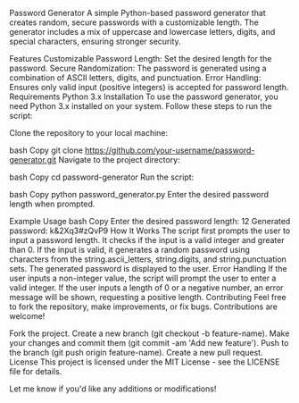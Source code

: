 Password Generator
A simple Python-based password generator that creates random, secure passwords with a customizable length. The generator includes a mix of uppercase and lowercase letters, digits, and special characters, ensuring stronger security.

Features
Customizable Password Length: Set the desired length for the password.
Secure Randomization: The password is generated using a combination of ASCII letters, digits, and punctuation.
Error Handling: Ensures only valid input (positive integers) is accepted for password length.
Requirements
Python 3.x
Installation
To use the password generator, you need Python 3.x installed on your system. Follow these steps to run the script:

Clone the repository to your local machine:

bash
Copy
git clone https://github.com/your-username/password-generator.git
Navigate to the project directory:

bash
Copy
cd password-generator
Run the script:

bash
Copy
python password_generator.py
Enter the desired password length when prompted.

Example Usage
bash
Copy
Enter the desired password length: 12
Generated password: k&2Xq3#zQvP9
How It Works
The script first prompts the user to input a password length.
It checks if the input is a valid integer and greater than 0.
If the input is valid, it generates a random password using characters from the string.ascii_letters, string.digits, and string.punctuation sets.
The generated password is displayed to the user.
Error Handling
If the user inputs a non-integer value, the script will prompt the user to enter a valid integer.
If the user inputs a length of 0 or a negative number, an error message will be shown, requesting a positive length.
Contributing
Feel free to fork the repository, make improvements, or fix bugs. Contributions are welcome!

Fork the project.
Create a new branch (git checkout -b feature-name).
Make your changes and commit them (git commit -am 'Add new feature').
Push to the branch (git push origin feature-name).
Create a new pull request.
License
This project is licensed under the MIT License - see the LICENSE file for details.

Let me know if you'd like any additions or modifications!


